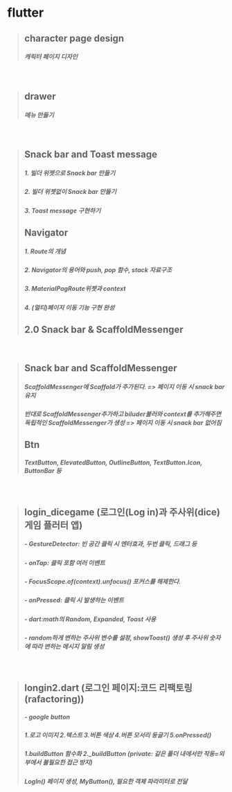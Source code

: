 # flutter
> ## character page design
> ##### 캐릭터 페이지 디자인
<br>

> ## drawer
> ##### 메뉴 만들기
<br>

> ## Snack bar and Toast message
> ##### 1. 빌더 위젯으로 Snack bar 만들기
> ##### 2. 빌더 위젯없이 Snack bar 만들기
> ##### 3. Toast message 구현하기
> ## Navigator
> ##### 1. Route의 개념
> ##### 2. Navigator의 용어와 push, pop 함수, stack 자료구조
> ##### 3. MaterialPagRoute위젯과 context
> ##### 4. (멀티)페이지 이동 기능 구현 완성
> ## 2.0 Snack bar & ScaffoldMessenger
<br>

> ## Snack bar and ScaffoldMessenger
> ##### ScaffoldMessenger에 Scaffold가 추가된다. => 페이지 이동 시 snack bar 유지
> ##### 반대로 ScaffoldMessenger추가하고 biluder불러와 context를 추가해주면 독립적인 ScaffoldMessenger가 생성 => 페이지 이동 시 snack bar 없어짐
> ## Btn
> ##### TextButton, ElevatedButton, OutlineButton, TextButton.Icon, ButtonBar 등
<br>

> ## login_dicegame (로그인(Log in)과 주사위(dice) 게임 플러터 앱)
> ##### - GestureDetector: 빈 공간 클릭 시 엔터효과, 두번 클릭, 드래그 등
> ##### - onTap: 클릭 포함 여러 이벤트
> ##### - FocusScope.of(context).unfocus() 포커스를 해제한다.
> ##### - onPressed: 클릭 시 발생하는 이벤트
> ##### - dart:math의 Random, Expanded, Toast 사용
> ##### - random하게 변하는 주사위 변수를 설정, showToast() 생성 후 주사위 숫자에 따라 변하는 메시지 알림 생성
<br>

> ## longin2.dart (로그인 페이지:코드 리팩토링(rafactoring))
> ##### - google button
> #####     1.로고 이미지 2.텍스트 3.버튼 색상 4.버튼 모서리 둥글기 5.onPressed()
> ##### 1.buildButton 함수화 2._buildButton (private: 같은 폴더 내에서만 작동=외부에서 불필요한 접근 방지)
> ##### LogIn() 페이지 생성, MyButton(), 필요한 객체 파라미터로 전달
<br>